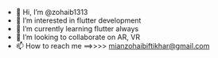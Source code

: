 - 👋 Hi, I’m @zohaib1313
- 👀 I’m interested in flutter development  
- 🌱 I’m currently learning flutter always 
- 💞️ I’m looking to collaborate on AR, VR
- 📫 How to reach me ==>>>> mianzohaibiftikhar@gmail.com


